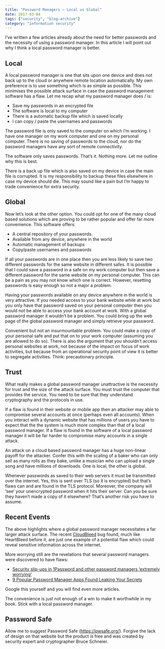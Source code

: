 ```yaml
---
title: "Password Managers – Local vs Global"
date: 2017-03-04
tags: ["security", "blog-archive"]
category: "information security"
---
```


I’ve written a few articles already about the need for better passwords and the necessity of using a password manager. In this article I will point out why I think a local password manager is better.

## Local

A local password manager is one that sits upon one device and does not back up to the cloud or anywhere remote location automatically. My own preference is to use something which is as simple as possible. This minimises the possible attack surface in case the password management software has a flaw. Let me recap what my password manager does / is:

-   Save my passwords in an encrypted file
-   The software is local to my computer
-   There is a automatic backup file which is saved locally
-   I can copy / paste the usernames and passwords

The password file is only saved to the computer on which I’m working. I have one manager on my work computer and one on my personal computer. There is no saving of passwords to the cloud, nor do the password managers have any sort of remote connectivity.

The software only saves passwords. That’s it. Nothing more. Let me outline why this is best.

There is a back up file which is also saved on my device in case the main file is corrupted. It is my responsibility to backup these files elsewhere in case my device should die. This may sound like a pain but I’m happy to trade convenience for extra security.

## Global

Now let’s look at the other option. You could opt for one of the many cloud based solutions which are proving to be rather popular and offer far more convenience. This software offers:

-   A central repository of your passwords.
-   Available from any device, anywhere in the world
-   Automatic management of backups
-   Copy/paste usernames and passwords

If all your passwords are in one place then you are less likely to save two different passwords for the same website in different safes. It is possible that I could save a password in a safe on my work computer but then save a different password for the same website on my personal computer. This can be a pain as you may not know which one is correct. However, resetting passwords is easy enough so not a major a problem.

Having your passwords available on any device anywhere in the world is very attractive. If you needed access to your bank website while at work but you only have that password saved on your personal computer then you would not be able to access your bank account at work. With a global password manager it wouldn’t be a problem. You could bring up the web page of the global password manager and simply retrieve your password.

Convenient but not an insurmountable problem. You could make a copy of your personal safe and put that on to your work computer (assuming you are allowed to do so). There is also the argument that you shouldn’t access personal websites at work, not because of the impact on focus of work activities, but because from an operational security point of view it is better to segregate activities. Think: precautionary principle.

## Trust

What really makes a global password manager unattractive is the necessity for trust and the size of the attack surface. You must trust the computer that provides the service. You need to be sure that they understand cryptography and the protocols in use.

If a flaw is found in their website or mobile app then an attacker may able to compromise several accounts at once (perhaps even all accounts). When you interact with a dynamic website that has millions of users you have to expect that the the system is much more complex than that of a local password manager. If a flaw is found in the software of a local password manager it will be far harder to compromise many accounts in a single attack.

An attack on a cloud based password manager has a huge non-linear payoff for the attacker. Confer this with the scaling of a baker who can only sell as many rolls as they bake, unlike a musician who can upload a single song and have millions of downloads. One is local, the other is global.

Whenever passwords as saved to their web servers it must be transmitted over the internet. Yes, this is sent over TLS (so it is encrypted) but that’s flaws can and are found in the TLS protocol. Moreover, the company will ‘see’ your unencrypted password when it hits their server. Can you be sure they haven’t made a copy of it elsewhere? That’s another risk you have to assume.

## Recent Events

The above highlights where a global password manager necessitates a far larger attack surface. The recent [CloudBleed](https://techcrunch.com/2017/03/01/cloudbleed-investigation-turns-up-a-million-leaks-but-no-signs-of-exploitation/) bug found, much like HeartBleed before it, are just one example of a potential flaw which could reveal sensitive information across the internet.

More worrying still are the revelations that several password managers were discovered to have flaws:

-   [Security slip-ups in 1Password and other password managers ‘extremely worrying’](https://www.theregister.co.uk/2017/02/28/flaws_in_password_management_apps/)
-   [9 Popular Password Manager Apps Found Leaking Your Secrets](https://thehackernews.com/2017/02/password-manager-apps.html)

Google this yourself and you will find even more articles.

The convenience is just not enough of a win to make it worthwhile in my book. Stick with a local password manager.

## Password Safe

Allow me to suggest Password Safe (https://pwsafe.org/). Forgive the lack of design on that website but the product is free and was created by security expert and cryptographer Bruce Schneier.
